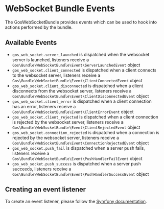 # WebSocket Bundle Events

The GosWebSocketBundle provides events which can be used to hook into actions performed by the bundle.

## Available Events

- `gos_web_socket.server_launched` is dispatched when the websocket server is launched, listeners receive a `Gos\Bundle\WebSocketBundle\Event\ServerLaunchedEvent` object
- `gos_web_socket.client_connected` is dispatched when a client connects to the websocket server, listeners receive a `Gos\Bundle\WebSocketBundle\Event\ClientConnectedEvent` object
- `gos_web_socket.client_disconnected` is dispatched when a client disconnects from the websocket server, listeners receive a `Gos\Bundle\WebSocketBundle\Event\ClientDisconnectedEvent` object
- `gos_web_socket.client_error` is dispatched when a client connection has an error, listeners receive a `Gos\Bundle\WebSocketBundle\Event\ClientErrorEvent` object
- `gos_web_socket.client_rejected` is dispatched when a client connection is rejected by the websocket server, listeners receive a `Gos\Bundle\WebSocketBundle\Event\ClientRejectedEvent` object
- `gos_web_socket.connection_rejected` is dispatched when a connection is rejected by the websocket server, listeners receive a `Gos\Bundle\WebSocketBundle\Event\ConnectionRejectedEvent` object
- `gos_web_socket.push_fail` is dispatched when a server push fails, listeners receive a `Gos\Bundle\WebSocketBundle\Event\PushHandlerFailEvent` object
- `gos_web_socket.push_success` is dispatched when a server push succeeds, listeners receive a `Gos\Bundle\WebSocketBundle\Event\PushHandlerSuccessEvent` object

## Creating an event listener

To create an event listener, please follow the [Symfony documentation](https://symfony.com/doc/current/event_dispatcher.html).
